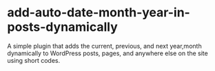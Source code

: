 # add-auto-date-month-year-in-posts-dynamically
A simple plugin that adds the current, previous, and next year,month dynamically to WordPress posts, pages, and anywhere else on the site using short codes.
